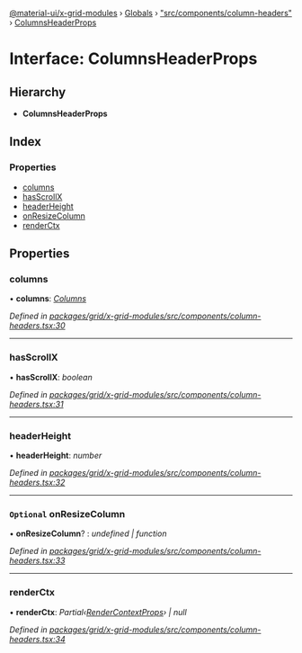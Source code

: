 [@material-ui/x-grid-modules](../README.md) › [Globals](../globals.md) › ["src/components/column-headers"](../modules/_src_components_column_headers_.md) › [ColumnsHeaderProps](_src_components_column_headers_.columnsheaderprops.md)

# Interface: ColumnsHeaderProps

## Hierarchy

* **ColumnsHeaderProps**

## Index

### Properties

* [columns](_src_components_column_headers_.columnsheaderprops.md#columns)
* [hasScrollX](_src_components_column_headers_.columnsheaderprops.md#hasscrollx)
* [headerHeight](_src_components_column_headers_.columnsheaderprops.md#headerheight)
* [onResizeColumn](_src_components_column_headers_.columnsheaderprops.md#optional-onresizecolumn)
* [renderCtx](_src_components_column_headers_.columnsheaderprops.md#renderctx)

## Properties

###  columns

• **columns**: *[Columns](../modules/_src_models_coldef_coldef_.md#columns)*

*Defined in [packages/grid/x-grid-modules/src/components/column-headers.tsx:30](https://github.com/mui-org/material-ui-x/blob/02342a6/packages/grid/x-grid-modules/src/components/column-headers.tsx#L30)*

___

###  hasScrollX

• **hasScrollX**: *boolean*

*Defined in [packages/grid/x-grid-modules/src/components/column-headers.tsx:31](https://github.com/mui-org/material-ui-x/blob/02342a6/packages/grid/x-grid-modules/src/components/column-headers.tsx#L31)*

___

###  headerHeight

• **headerHeight**: *number*

*Defined in [packages/grid/x-grid-modules/src/components/column-headers.tsx:32](https://github.com/mui-org/material-ui-x/blob/02342a6/packages/grid/x-grid-modules/src/components/column-headers.tsx#L32)*

___

### `Optional` onResizeColumn

• **onResizeColumn**? : *undefined | function*

*Defined in [packages/grid/x-grid-modules/src/components/column-headers.tsx:33](https://github.com/mui-org/material-ui-x/blob/02342a6/packages/grid/x-grid-modules/src/components/column-headers.tsx#L33)*

___

###  renderCtx

• **renderCtx**: *Partial‹[RenderContextProps](../modules/_src_models_rendercontextprops_.md#rendercontextprops)› | null*

*Defined in [packages/grid/x-grid-modules/src/components/column-headers.tsx:34](https://github.com/mui-org/material-ui-x/blob/02342a6/packages/grid/x-grid-modules/src/components/column-headers.tsx#L34)*
